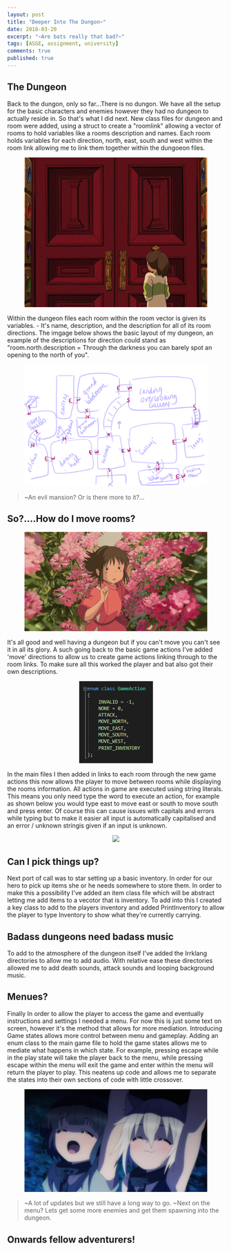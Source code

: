 ```yaml
---
layout: post
title: "Deeper Into The Dungon~"
date: 2018-03-20
excerpt: "~Are bats really that bad?~"
tags: [ASGE, assignment, university]
comments: true
published: true
---
```


## The Dungeon

Back to the dungon, only so far...There is no dungon. We have all the setup for the basic characters and enemies however they had no dungeon to actually reside in.
So that's what I did next. New class files for dungeon and room were added, using a struct to create a "roomlink" allowing a vector of rooms to hold variables like a rooms description and names.
Each room holds variables for each direction, north, east, south and west within the room link allowing me to link them together within the dungoeon files. 

<center>
<figure>
        <img src="../assets/img/SpiritedDoors.gif">
</figure>
</center>

Within the dungeon files each room within the room vector is given its variables. - It's name, description, and the description for all of its room directions.
The imgage below shows the basic layout of my dungeon, an example of the descriptions for direction could stand as "room.north.description = Through the darkness you can barely spot an opening to the north of you".

<center>
<figure>
        <img src="../assets/img/DungeonDesign.png">
</figure>
</center>


>  ~An evil mansion? Or is there more to it?...

## So?....How do I move rooms?


<center>
<figure>
        <img src="../assets/img/SpiritedRun.gif">
</figure>
</center>

It's all good and well having a dungeon but if you can't move you can't see it in all its glory. A such going back to the basic game actions I've added 'move' directions to allow us to create game actions linking through to the room links.
To make sure all this worked the player and bat also got their own descriptions.

<center>
<figure>
        <img src="../assets/img/GameActions.png">
</figure>
</center>

In the main files I then added in links to each room through the new game actions this now allows the player to move between rooms while displaying the rooms information.
All actions in game are executed using string literals. This means you only need type the word to execute an action, for example as shown below you would type east to move east or south to move south and press enter.
Of course this can cause issues with capitals and errors while typing but to make it easier all input is automatically capitalised and an error / unknown stringis given if an input is unknown.

<center>
<figure>
        <img src="../assets/img/Move.gif">
</figure>
</center>

## Can I pick things up? 

Next port of call was to star setting up a basic inventory. In order for our hero to pick up items she or he needs somewhere to store them.
In order to make this a possibility I've added an item class file which will be abstract letting me add items to a vecotor that is inventory.
To add into this I created a key class to add to the players inventory and added PrintInventory to allow the player to type Inventory to show what they're currently carrying.

## Badass dungeons need badass music

To add to the atmosphere of the dungeon itself I've added the Irrklang directories to allow me to add audio.
With relative ease these directories allowed me to add death sounds, attack sounds and looping background music.

## Menues? 

Finally In order to allow the player to access the game and eventually instructions and settings I needed a menu. For now this is just some text on screen, however it's the method that allows for more mediation.
Introducing Game states allows more control between menu and gameplay. Adding an enum class to the main game file to hold the game states allows me to mediate what happens in which state.
For example, pressing escape while in the play state will take the player back to the menu, while pressing escape within the menu will exit the game and enter within the menu will return the player to play.
This neatens up code and allows me to separate the states into their own sections of code with little crossover.

<center>
<figure>
        <img src="../assets/img/DeathMarchYay.jpg">
</figure>
</center>

> ~A lot of updates but we still have a long way to go. 
> ~Next on the menu? Lets get some more enemies and get them spawning into the dungeon.

## Onwards fellow adventurers! 
